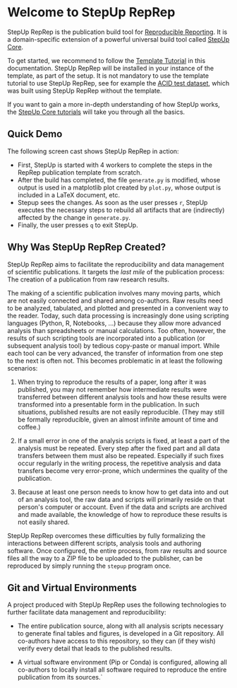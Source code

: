# Welcome to StepUp RepRep

StepUp RepRep is the publication build tool for
[Reproducible Reporting](https://github.com/reproducible-reporting).
It is a domain-specific extension of a powerful universal build tool called
[StepUp Core](https://reproducible-reporting.github.io/stepup-core/).

To get started, we recommend to follow the
[Template Tutorial](from_template/introduction.md) in this documentation.
StepUp RepRep will be installed in your instance of the template, as part of the setup.
It is not mandatory to use the template tutorial to use StepUp RepRep,
see for example the [ACID test dataset](https://github.com/molmod/acid),
which was built using StepUp RepRep without the template.

If you want to gain a more in-depth understanding of how StepUp works,
the [StepUp Core tutorials](https://reproducible-reporting.github.io/stepup-core/getting_started/introduction/)
will take you through all the basics.

## Quick Demo

The following screen cast shows StepUp RepRep in action:

- First, StepUp is started with 4 workers
  to complete the steps in the RepRep publication template from scratch.
- After the build has completed,
  the file `generate.py` is modified,
  whose output is used in a matplotlib plot created by `plot.py`,
  whose output is included in a LaTeX document, etc.
- Stepup sees the changes.
  As soon as the user presses `r`,
  StepUp executes the necessary steps to rebuild all artifacts
  that are (indirectly) affected by the change in `generate.py`.
- Finally, the user presses `q` to exit StepUp.

<script src="https://asciinema.org/a/718835.js" id="asciicast-718835" async="true"></script>

## Why Was StepUp RepRep Created?

StepUp RepRep aims to facilitate the reproducibility and data management of scientific publications.
It targets the *last mile* of the publication process:
The creation of a publication from raw research results.

The making of a scientific publication involves many moving parts,
which are not easily connected and shared among co-authors.
Raw results need to be analyzed, tabulated, and plotted and presented in a convenient way to the reader.
Today, such data processing is increasingly done using scripting languages (Python, R, Notebooks, ...)
because they allow more advanced analysis than spreadsheets or manual calculations.
Too often, however, the results of such scripting tools are incorporated
into a publication (or subsequent analysis tool) by tedious copy-paste or manual import.
While each tool can be very advanced,
the transfer of information from one step to the next is often not.
This becomes problematic in at least the following scenarios:

1. When trying to reproduce the results of a paper, long after it was published,
   you may not remember how intermediate results were transferred between different analysis tools
   and how these results were transformed into a presentable form in the publication.
   In such situations, published results are not easily reproducible.
   (They may still be formally reproducible, given an almost infinite amount of time and coffee.)

2. If a small error in one of the analysis scripts is fixed,
   at least a part of the analysis must be repeated.
   Every step after the fixed part and all data transfers between them must also be repeated.
   Especially if such fixes occur regularly in the writing process,
   the repetitive analysis and data transfers become very error-prone,
   which undermines the quality of the publication.

3. Because at least one person needs to know how to get data into and out of an analysis tool,
   the raw data and scripts will primarily reside on that person's computer or account.
   Even if the data and scripts are archived and made available,
   the knowledge of how to reproduce these results is not easily shared.

StepUp RepRep overcomes these difficulties by fully formalizing
the interactions between different scripts, analysis tools and authoring software.
Once configured, the entire process,
from raw results and source files all the way to a ZIP file to be uploaded to the publisher,
can be reproduced by simply running the `stepup` program once.

## Git and Virtual Environments

A project produced with StepUp RepRep uses the following technologies
to further facilitate data management and reproducibility:

- The entire publication source,
  along with all analysis scripts necessary to generate final tables and figures,
  is developed in a Git repository.
  All co-authors have access to this repository,
  so they can (if they wish) verify every detail that leads to the published results.

- A virtual software environment (Pip or Conda) is configured,
  allowing all co-authors to locally install all software required to reproduce
  the entire publication from its sources.`
